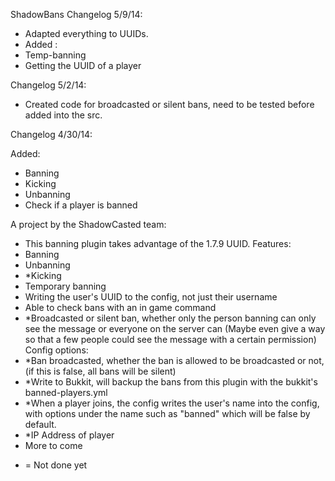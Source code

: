 ShadowBans
Changelog 5/9/14:
- Adapted everything to UUIDs.
- Added :
- Temp-banning
- Getting the UUID of a player

Changelog 5/2/14:
- Created code for broadcasted or silent bans, need to be tested before added into the src.

Changelog 4/30/14:

Added:
- Banning
- Kicking
- Unbanning
- Check if a player is banned

A project by the ShadowCasted team:

- This banning plugin takes advantage of the 1.7.9 UUID.
Features:
- Banning
- Unbanning
- *Kicking
- Temporary banning
- Writing the user's UUID to the config, not just their username
- Able to check bans with an in game command
- *Broadcasted or silent ban, whether only the person banning can only see the message or everyone on the server can
(Maybe even give a way so that a few people could see the message with a certain permission)
Config options:
- *Ban broadcasted, whether the ban is allowed to be broadcasted or not, (if this is false, all bans will be silent)
- *Write to Bukkit, will backup the bans from this plugin with the bukkit's banned-players.yml
- *When a player joins, the config writes the user's name into the config, with options under the name such as "banned" which 
will be false by default. 
- *IP Address of player
- More to come

* = Not done yet